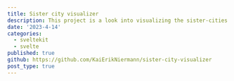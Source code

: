 ```yaml
---
title: Sister city visualizer
description: This project is a look into visualizing the sister-cities of the world using networkx and pyvis and trying to see if we can gain an interesting insights.
date: '2023-4-14'
categories:
  - sveltekit
  - svelte
published: true
github: https://github.com/KaiErikNiermann/sister-city-visualizer
post_type: true
---
```

